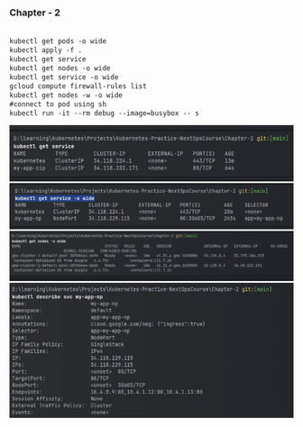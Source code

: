 ### Chapter - 2

```shell

kubectl get pods -o wide
kubectl apply -f .
kubectl get service
kubectl get nodes -o wide
kubectl get service -o wide
gcloud compute firewall-rules list
kubectl get nodes -w -o wide
#connect to pod using sh
kubectl run -it --rm debug --image=busybox -- s
```

![img.png](img.png)
![img_1.png](img_1.png)
![img_2.png](img_2.png)
![img_3.png](img_3.png)